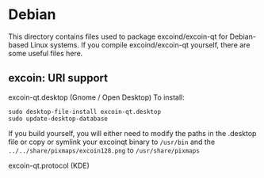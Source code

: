 
Debian
====================
This directory contains files used to package excoind/excoin-qt
for Debian-based Linux systems. If you compile excoind/excoin-qt yourself, there are some useful files here.

## excoin: URI support ##


excoin-qt.desktop  (Gnome / Open Desktop)
To install:

	sudo desktop-file-install excoin-qt.desktop
	sudo update-desktop-database

If you build yourself, you will either need to modify the paths in
the .desktop file or copy or symlink your excoinqt binary to `/usr/bin`
and the `../../share/pixmaps/excoin128.png` to `/usr/share/pixmaps`

excoin-qt.protocol (KDE)

